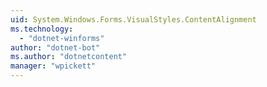 ```yaml
---
uid: System.Windows.Forms.VisualStyles.ContentAlignment
ms.technology: 
  - "dotnet-winforms"
author: "dotnet-bot"
ms.author: "dotnetcontent"
manager: "wpickett"
---
```

